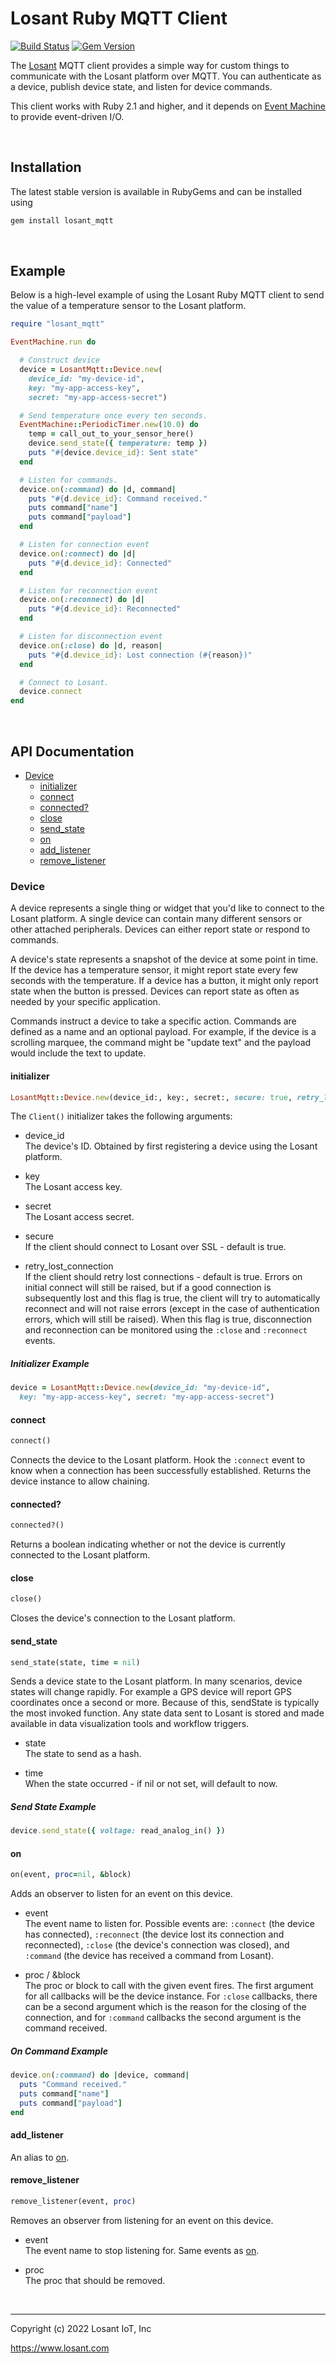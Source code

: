 # Losant Ruby MQTT Client

[![Build Status](https://travis-ci.com/Losant/losant-mqtt-ruby.svg?branch=master)](https://travis-ci.com/Losant/losant-mqtt-ruby) [![Gem Version](https://badge.fury.io/rb/losant_mqtt.svg)](https://badge.fury.io/rb/losant_mqtt)

The [Losant](https://www.losant.com) MQTT client provides a simple way for
custom things to communicate with the Losant platform over MQTT. You can
authenticate as a device, publish device state, and listen for device commands.

This client works with Ruby 2.1 and higher, and it depends on [Event Machine](https://github.com/eventmachine/eventmachine) to provide
event-driven I/O.

<br/>

## Installation

The latest stable version is available in RubyGems and can be installed using

```bash
gem install losant_mqtt
```

<br/>

## Example

Below is a high-level example of using the Losant Ruby MQTT client to send
the value of a temperature sensor to the Losant platform.

```ruby
require "losant_mqtt"

EventMachine.run do

  # Construct device
  device = LosantMqtt::Device.new(
    device_id: "my-device-id",
    key: "my-app-access-key",
    secret: "my-app-access-secret")

  # Send temperature once every ten seconds.
  EventMachine::PeriodicTimer.new(10.0) do
    temp = call_out_to_your_sensor_here()
    device.send_state({ temperature: temp })
    puts "#{device.device_id}: Sent state"
  end

  # Listen for commands.
  device.on(:command) do |d, command|
    puts "#{d.device_id}: Command received."
    puts command["name"]
    puts command["payload"]
  end

  # Listen for connection event
  device.on(:connect) do |d|
    puts "#{d.device_id}: Connected"
  end

  # Listen for reconnection event
  device.on(:reconnect) do |d|
    puts "#{d.device_id}: Reconnected"
  end

  # Listen for disconnection event
  device.on(:close) do |d, reason|
    puts "#{d.device_id}: Lost connection (#{reason})"
  end

  # Connect to Losant.
  device.connect
end
```

<br/>

## API Documentation

* [Device](#device)
  * [initializer](#initializer)
  * [connect](#connect)
  * [connected?](#connected)
  * [close](#close)
  * [send_state](#send_state)
  * [on](#on)
  * [add_listener](#add_listener)
  * [remove_listener](#remove_listener)

### Device

A device represents a single thing or widget that you'd like to connect to
the Losant platform. A single device can contain many different sensors or
other attached peripherals. Devices can either report state or
respond to commands.

A device's state represents a snapshot of the device at some point in time.
If the device has a temperature sensor, it might report state every few seconds
with the temperature. If a device has a button, it might only report state when
the button is pressed. Devices can report state as often as needed by your
specific application.

Commands instruct a device to take a specific action. Commands are defined as a
name and an optional payload. For example, if the device is a scrolling marquee,
the command might be "update text" and the payload would include the text
to update.

#### initializer

```ruby
LosantMqtt::Device.new(device_id:, key:, secret:, secure: true, retry_lost_connection: true)
```

The ``Client()`` initializer takes the following arguments:

* device_id  
  The device's ID. Obtained by first registering a device using the Losant platform.

* key  
  The Losant access key.

* secret  
  The Losant access secret.

* secure  
  If the client should connect to Losant over SSL - default is true.

* retry_lost_connection  
  If the client should retry lost connections - default is true. Errors on initial connect will still be raised, but if a good connection is subsequently lost and this flag is true, the client will try to automatically reconnect and will not raise errors (except in the case of authentication errors, which will still be raised). When this flag is true, disconnection and reconnection can be monitored using the `:close` and `:reconnect` events.

##### Initializer Example

```ruby
device = LosantMqtt::Device.new(device_id: "my-device-id",
  key: "my-app-access-key", secret: "my-app-access-secret")
```

#### connect

```ruby
connect()
```

Connects the device to the Losant platform. Hook the `:connect` event to know when
a connection has been successfully established.  Returns the device instance
to allow chaining.

#### connected?

```ruby
connected?()
```

Returns a boolean indicating whether or not the device is currently connected
to the Losant platform.

#### close

```ruby
close()
```

Closes the device's connection to the Losant platform.

#### send_state

```ruby
send_state(state, time = nil)
```

Sends a device state to the Losant platform. In many scenarios, device
states will change rapidly. For example a GPS device will report GPS
coordinates once a second or more. Because of this, sendState is typically
the most invoked function. Any state data sent to Losant is stored and made
available in data visualization tools and workflow triggers.

* state  
  The state to send as a hash.

* time  
  When the state occurred - if nil or not set, will default to now.

##### Send State Example

```ruby
device.send_state({ voltage: read_analog_in() })
```

#### on

```ruby
on(event, proc=nil, &block)
```

Adds an observer to listen for an event on this device.

* event  
  The event name to listen for. Possible events are: `:connect` (the device has connected), `:reconnect` (the device lost its connection and reconnected), `:close` (the device's connection was closed), and `:command` (the device has received a command from Losant).

* proc / &block  
  The proc or block to call with the given event fires. The first argument for all callbacks will be the device instance. For `:close` callbacks, there can be a second argument which is the reason for the closing of the connection, and for `:command` callbacks the second argument is the command
received.

##### On Command Example

```ruby
device.on(:command) do |device, command|
  puts "Command received."
  puts command["name"]
  puts command["payload"]
end
```

#### add_listener

An alias to [on](#on).

#### remove_listener

```ruby
remove_listener(event, proc)
```

Removes an observer from listening for an event on this device.

* event  
  The event name to stop listening for. Same events as [on](#on).

* proc  
  The proc that should be removed.

<br/>

*****

Copyright (c) 2022 Losant IoT, Inc

<https://www.losant.com>
